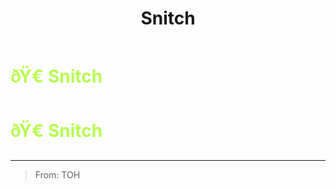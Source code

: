 ﻿---
lang: en-US
title: Snitch
prev: Psychic
next: Spiritualist
---
# <font color="#b8fb4f">ðŸ€ <b>Snitch</b></font> <Badge text="Support" type="tip" vertical="middle"/>
# <font color="#b8fb4f">ðŸ€ <b>Snitch</b></font> <Badge text="Support" type="tip" vertical="middle"/>
---

> From: TOH

